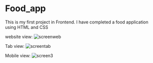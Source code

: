 # Food_app
This is my first project in Frontend. I have completed a food application using HTML and CSS

website view:
![screenweb](https://user-images.githubusercontent.com/110346615/182754293-8420a686-9fbe-480f-b5bb-31b41c4b5169.png)

Tab view:
![screentab](https://user-images.githubusercontent.com/110346615/182754343-a342e2f3-179c-46dc-b669-b90865e592e6.png)

Mobile view:
![screen3](https://user-images.githubusercontent.com/110346615/182754407-a874cb55-a9b9-4b8c-b70e-122b8f3025c2.png)
